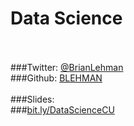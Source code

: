 
# Data Science

<br></br>
###Twitter: [@BrianLehman](https://twitter.com/BrianLehman)  
###Github: [BLEHMAN](https://github.com/blehman)
<br></br>
###Slides:  
###[bit.ly/DataScienceCU](http://blehman.github.io/2015-04-21_CU_Big_Data_Lecture/#/)


